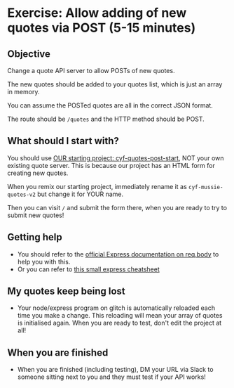 # Exercise: Allow adding of new quotes via POST (5-15 minutes)

## Objective
Change a quote API server to allow POSTs of new quotes.

The new quotes should be added to your quotes list, which is just an array in memory.

You can assume the POSTed quotes are all in the correct JSON format.

The route should be `/quotes` and the HTTP method should be POST.

## What should I start with?
You should use [OUR starting project: cyf-quotes-post-start](https://glitch.com/~cyf-quotes-post-start), NOT your own existing quote server.  This is because our project has an HTML form for creating new quotes.

When you remix our starting project, immediately rename it as `cyf-mussie-quotes-v2` but change it for YOUR name.

Then you can visit `/` and submit the form there, when you are ready to try to submit new quotes!

## Getting help

* You should refer to the [official Express documentation on req.body](https://expressjs.com/en/api.html#req.body) to help you with this.
* Or you can refer to [this small express cheatsheet](express-cheatsheet.md)

##  My quotes keep being lost
* Your node/express program on glitch is automatically reloaded each time you make a change.  This reloading will mean your array of quotes is initialised again.  When you are ready to test, don't edit the project at all!

## When you are finished
* When you are finished (including testing), DM your URL via Slack to someone sitting next to you and they must test if your API works!
